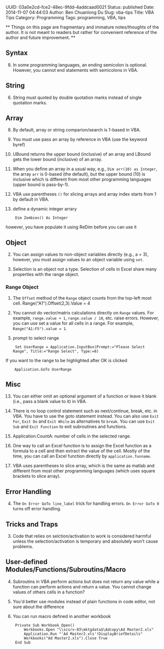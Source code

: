 UUID: 03a0e2cd-fce2-48ec-9fdd-4addcaad0021
Status: published
Date: 2014-11-07 04:44:03
Author: Ben Chuanlong Du
Slug: vba-tips
Title: VBA Tips
Category: Programming
Tags: programming, VBA, tips

**
Things on this page are 
fragmentary and immature notes/thoughts of the author.
It is not meant to readers 
but rather for convenient reference of the author and future improvement.
**



## Syntax

8. In some programming languages, an ending semicolon is optional. 
However, you cannot end statements with semicolons in VBA.

## String

6. String must quoted by double quotation marks instead of single quotation marks.

## Array

8. By default, array or string comparion/search is 1-based in VBA.

11. You must use pass an array by reference in VBA (use the keyword byref)

4. UBound returns the upper bound (inclusive) of an array 
and LBound gets the lower bound (inclusive) of an array.

8. When you define an array in a usual way, 
e.g., 
`Dim arr(10) as Integer`,
the array `arr` is 0-based (the default), 
but the upper bound (10) is inclusive 
which is different from most other programming languages (upper bound is pass-by-1).

1. VBA use parentheses `()` for slicing arrays and array index starts from 1 by default in VBA.

2. define a dynamic integer arrary

        Dim Zombies() As Integer

however, you have populate it using ReDim before you can use it

## Object

2. You can assign values to non-object variables directly (e.g., a = 3),
however, you must assign values to an object variable using `set`.

1. Selection is an object not a type.
Selection of cells in Excel share many properties with the range object.

### Range Object

1. The `Offset` method of the `Range` object counts from the top-left most cell. 
        Range("A1").Offset(2,3).Value = 4

2. You cannot do vector/matrix calculations directly on `Range` values.
For example, `range.value + 1`, `range.value / 10`, etc. raise errors.
However, you can use set a value for all cells in a range. 
For example, `Range("A1:F5").value = 1`.

3. prompt to select range

        Set UserRange = Application.InputBox(Prompt:="Please Select Range", Title:="Range Select", Type:=8)

If you want to the range to be highlighted after OK is clicked 

        Application.GoTo UserRange 

## Misc

13. You can either omit an optional argument of a function or leave it blank (i.e., pass a blank value to it) in VBA. 

14. There is no loop control statement such as next/continue, break, etc. in VBA. 
You have to use the goto statement instead. 
You can also use `Exit For`, `Exit Do` and `Exit While` as alternatives to `break`.
You can use `Exit Sub` and `Exit Function` to exit subroutines and functions.

6. Application.CountA: number of cells in the selected range.

7. One way to call an Excel function is 
to assign the Excel function as a formula to a cell 
and then extract the value of the cell.
Mostly of the time, 
you can call an Excel function directly by `application.funname`. 

9. VBA uses parentheses to slice array, 
which is the same as matlab 
and different from most other programming languages 
(which uses square brackets to slice array).

## Error Handling

4. The `On Error GoTo line_label` trick for handling errors.
`On Error GoTo 0` 
turns off error handling.

## Tricks and Traps

3. Code that relies on selction/activation to work is considered harmful
unless the selection/activation is temporary and absolutely won't cause problems.

## User-defined Modules/Functions/Subroutins/Macro

4. Subroutins in VBA perform actions but does not return any value 
while a function can perform actions and return a value.
You cannot change values of others cells in a function? <check it>

5. You'd better use modules instead of plain functions in code editor, 
not sure about the difference

7. You can run macro defined in another workbook

        Private Sub Workbook_Open() 
            Workbooks.Open "\\scsrv-03\mktgdata$\Adcopy\Ad Master2.xls" 
            Application.Run "'Ad Master2.xls'!DisplayBriefDetails" 
            Workbooks("Ad Master2.xls").Close True 
        End Sub 
